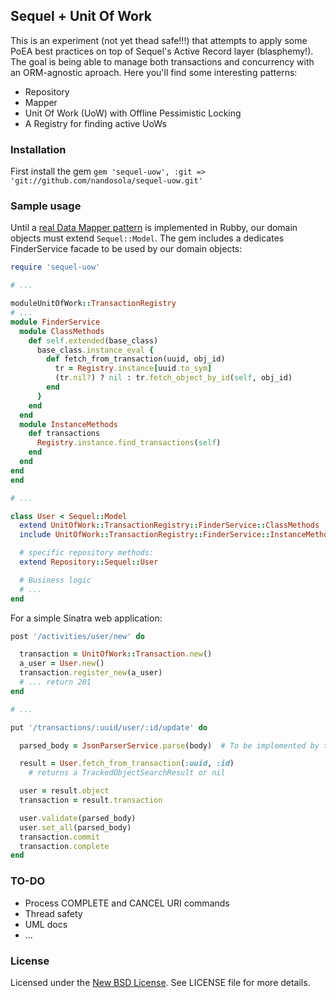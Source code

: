 Sequel + Unit Of Work
---------------------
This is an experiment (not yet thead safe!!!) that attempts to apply some PoEA best practices on top of Sequel's Active Record layer
(blasphemy!). The goal is being able to manage both transactions and concurrency with an ORM-agnostic aproach. Here you'll find some
interesting patterns:

* Repository
* Mapper
* Unit Of Work (UoW) with Offline Pessimistic Locking
* A Registry for finding active UoWs

### Installation
First install the gem `gem 'sequel-uow', :git => 'git://github.com/nandosola/sequel-uow.git'`

### Sample usage
Until a [real Data Mapper pattern](http://datamapper.org/articles/the_great_refactoring.html)
is implemented in Rubby, our domain objects must extend `Sequel::Model`. The gem includes
a dedicates FinderService facade to be used by our domain objects:

```ruby
require 'sequel-uow'

# ...

moduleUnitOfWork::TransactionRegistry
# ...
module FinderService
  module ClassMethods
    def self.extended(base_class)
      base_class.instance_eval {
        def fetch_from_transaction(uuid, obj_id)
          tr = Registry.instance[uuid.to_sym]
          (tr.nil?) ? nil : tr.fetch_object_by_id(self, obj_id)
        end
      }
    end
  end
  module InstanceMethods
    def transactions
      Registry.instance.find_transactions(self)
    end
  end
end
end

# ...

class User < Sequel::Model
  extend UnitOfWork::TransactionRegistry::FinderService::ClassMethods
  include UnitOfWork::TransactionRegistry::FinderService::InstanceMethods

  # specific repository methods:
  extend Repository::Sequel::User

  # Business logic
  # ...
end
```

For a simple Sinatra web application:
```ruby
post '/activities/user/new' do

  transaction = UnitOfWork::Transaction.new()
  a_user = User.new()
  transaction.register_new(a_user)
  # ... return 201
end

# ...

put '/transactions/:uuid/user/:id/update' do

  parsed_body = JsonParserService.parse(body)  # To be implemented by the developer

  result = User.fetch_from_transaction(:uuid, :id)
    # returns a TrackedObjectSearchResult or nil

  user = result.object
  transaction = result.transaction

  user.validate(parsed_body)
  user.set_all(parsed_body)
  transaction.commit
  transaction.complete
end
```

### TO-DO
* Process COMPLETE and CANCEL URI commands
* Thread safety
* UML docs
* ...

### License
Licensed under the [New BSD License](http://opensource.org/licenses/BSD-3-Clause). See LICENSE file for more details.

